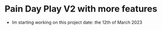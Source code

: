 # Pain Day Play V2 with more features

- Im starting working on this project date: the 12th of March 2023
